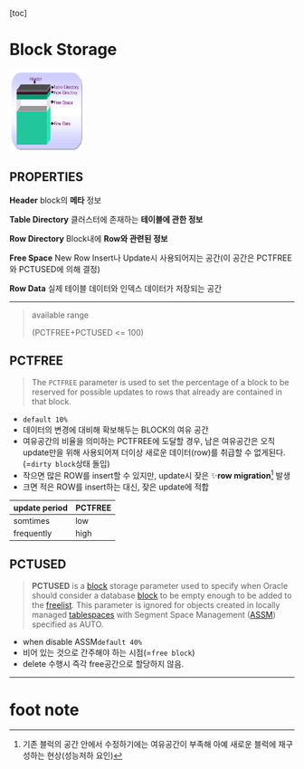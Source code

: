 [toc]

# Block Storage

<img src="./assets/image-20230717165749657.png" alt="image-20230717165749657" style="zoom:33%;" />

## PROPERTIES

**Header**
block의 **메타** 정보

**Table Directory**
클러스터에 존재하는 **테이블에 관한 정보**

**Row Directory**
Block내에 **Row와 관련된 정보**

**Free Space**
New Row Insert나 Update시 사용되어지는 공간(이 공간은 PCTFREE와 PCTUSED에 의해 결정)

**Row Data**
실제 테이블 데이터와 인덱스 데이터가 저장되는 공간

---

> available range
>
> (PCTFREE+PCTUSED <= 100) 

## PCTFREE

> The `PCTFREE` parameter is used to set the percentage of a block to be reserved for possible updates to rows that already are contained in that block.

- `default 10%`
- 데이터의 변경에 대비해 확보해두는 BLOCK의 여유 공간
- 여유공간의 비율을 의미하는 PCTFREE에 도달할 경우, 남은 여유공간은 오직 update만을 위해 사용되어져 더이상 새로운 데이터(row)를 취급할 수 없게된다.(=`dirty block`상태 돌입)
- 작으면 많은 ROW를 insert할 수 있지만, update시 잦은 ✨**row migration**[^row migration] 발생
- 크면 적은 ROW를 insert하는 대신, 잦은 update에 적합

| update period | PCTFREE |
| ------------- | ------- |
| somtimes      | low     |
| frequently    | high    |

## PCTUSED

> **PCTUSED** is a [block](https://www.orafaq.com/wiki/Data_block) storage parameter used to specify when Oracle should consider a database [block](https://www.orafaq.com/wiki/Block) to be empty enough to be added to the [freelist](https://www.orafaq.com/wiki/Freelist).
> This parameter is ignored for objects created in locally managed [tablespaces](https://www.orafaq.com/wiki/Tablespace) with Segment Space Management ([ASSM](https://www.orafaq.com/wiki/ASSM)) specified as AUTO.

- when disable ASSM`default 40%`
- 비어 있는 것으로 간주해야 하는 시점(=`free block`)
- delete 수행시 즉각 free공간으로 할당하지 않음.

---

# foot note

[^row migration]: 기존 블럭의 공간 안에서 수정하기에는 여유공간이 부족해 아예 새로운 블럭에 재구성하는 현상(성능저하 요인)

